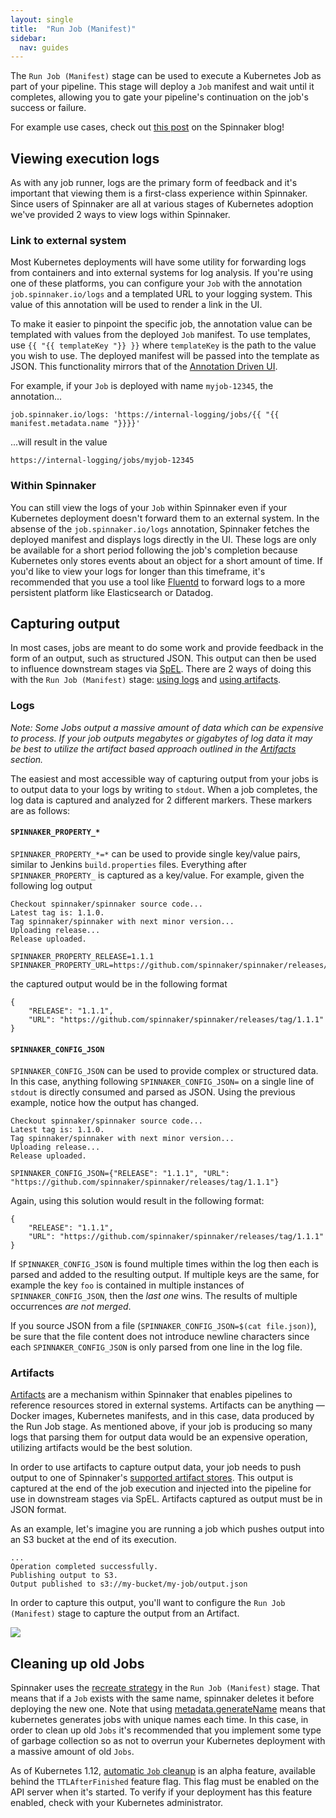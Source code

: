 ```yaml
---
layout: single
title:  "Run Job (Manifest)"
sidebar:
  nav: guides
---
```


The `Run Job (Manifest)` stage can be used to execute a Kubernetes Job as part of your pipeline. This stage will deploy a `Job` manifest and wait until it completes, allowing you to gate your pipeline's continuation on the job's success or failure.

For example use cases, check out [this post](https://blog.spinnaker.io/extending-spinnaker-with-kubernetes-and-containers-5d16ec810d81) on the Spinnaker blog!

## Viewing execution logs

As with any job runner, logs are the primary form of feedback and it's important that viewing them is a first-class experience within Spinnaker. Since users of Spinnaker are all at various stages of Kubernetes adoption we've provided 2 ways to view logs within Spinnaker.


### Link to external system

Most Kubernetes deployments will have some utility for forwarding logs from containers and into external systems for log analysis. If you're using one of these platforms, you can configure your `Job` with the annotation `job.spinnaker.io/logs` and a templated URL to your logging system. This value of this annotation will be used to render a link in the UI.

To make it easier to pinpoint the specific job, the annotation value can be templated with values from the deployed `Job` manifest. To use templates, use `{{ "{{ templateKey "}} }}` where `templateKey` is the path to the value you wish to use. The deployed manifest will be passed into the template as JSON. This functionality mirrors that of the [Annotation Driven UI](/guides/user/kubernetes-v2/annotations-ui/).

For example, if your `Job` is deployed with name `myjob-12345`, the annotation...

```
job.spinnaker.io/logs: 'https://internal-logging/jobs/{{ "{{ manifest.metadata.name "}}}}'
```

...will result in the value

```
https://internal-logging/jobs/myjob-12345
```

### Within Spinnaker

You can still view the logs of your `Job` within Spinnaker even if your Kubernetes deployment doesn't forward them to an external system. In the absense of the `job.spinnaker.io/logs` annotation, Spinnaker fetches the deployed manifest and displays logs directly in the UI. These logs are only be available for a short period following the job's completion because Kubernetes only stores events about an object for a short amount of time. If you'd like to view your logs for longer than this timeframe, it's recommended that you use a tool like [Fluentd](https://www.fluentd.org) to forward logs to a more persistent platform like Elasticsearch or Datadog.


## Capturing output

In most cases, jobs are meant to do some work and provide feedback in the form of an output, such as structured JSON. This output can then be used to influence downstream stages via [SpEL](/guides/user/pipeline/expressions). There are 2 ways of doing this with the `Run Job (Manifest)` stage: [using logs](#logs) and [using artifacts](#artifacts).

### Logs

_Note: Some Jobs output a massive amount of data which can be expensive to process. If your job outputs megabytes or gigabytes of log data it may be best to utilize the artifact based approach outlined in the [Artifacts](#artifacts) section._

The easiest and most accessible way of capturing output from your jobs is to output data to your logs by writing to `stdout`. When a job completes, the log data is captured and analyzed for 2 different markers. These markers are as follows:

#### `SPINNAKER_PROPERTY_*`

`SPINNAKER_PROPERTY_*=*` can be used to provide single key/value pairs, similar to Jenkins `build.properties` files. Everything after `SPINNAKER_PROPERTY_` is captured as a key/value. For example, given the following log output

```
Checkout spinnaker/spinnaker source code...
Latest tag is: 1.1.0.
Tag spinnaker/spinnaker with next minor version...
Uploading release...
Release uploaded.

SPINNAKER_PROPERTY_RELEASE=1.1.1
SPINNAKER_PROPERTY_URL=https://github.com/spinnaker/spinnaker/releases/tag/1.1.1
```

the captured output would be in the following format

```
{
    "RELEASE": "1.1.1",
    "URL": "https://github.com/spinnaker/spinnaker/releases/tag/1.1.1"
}
```



#### `SPINNAKER_CONFIG_JSON`

`SPINNAKER_CONFIG_JSON` can be used to provide complex or structured data. In this case, anything following `SPINNAKER_CONFIG_JSON=` on a single line of `stdout` is directly consumed and parsed as JSON. Using the previous example, notice how the output has changed.

```
Checkout spinnaker/spinnaker source code...
Latest tag is: 1.1.0.
Tag spinnaker/spinnaker with next minor version...
Uploading release...
Release uploaded.

SPINNAKER_CONFIG_JSON={"RELEASE": "1.1.1", "URL": "https://github.com/spinnaker/spinnaker/releases/tag/1.1.1"}
```

Again, using this solution would result in the following format:

```
{
    "RELEASE": "1.1.1",
    "URL": "https://github.com/spinnaker/spinnaker/releases/tag/1.1.1"
}
```

If `SPINNAKER_CONFIG_JSON` is found multiple times within the log then each is parsed and added to the resulting output. If multiple keys are the same, for example the key `foo` is contained in multiple instances of `SPINNAKER_CONFIG_JSON`, then the _last one_ wins. The results of multiple occurrences _are not merged_.

If you source JSON from a file (`SPINNAKER_CONFIG_JSON=$(cat file.json)`), be sure that the file content does not introduce newline characters since each `SPINNAKER_CONFIG_JSON` is only parsed from one line in the log file.


### Artifacts

[Artifacts](/reference/artifacts) are a mechanism within Spinnaker that enables pipelines to reference resources stored in external systems. Artifacts can be anything &mdash; Docker images, Kubernetes manifests, and in this case, data produced by the Run Job stage. As mentioned above, if your job is producing so many logs that parsing them for output data would be an expensive operation, utilizing artifacts would be the best solution.

In order to use artifacts to capture output data, your job needs to push output to one of Spinnaker's [supported artifact stores](/reference/artifacts/types/overview). This output is captured at the end of the job execution and injected into the pipeline for use in downstream stages via SpEL. Artifacts captured as output must be in JSON format.

As an example, let's imagine you are running a job which pushes output into an S3 bucket at the end of its execution.

```
...
Operation completed successfully.
Publishing output to S3.
Output published to s3://my-bucket/my-job/output.json
```

In order to capture this output, you'll want to configure the `Run Job (Manifest)` stage to capture the output from an Artifact.

![](artifact-output.png)


## Cleaning up old Jobs

Spinnaker uses the [recreate strategy](https://spinnaker.io/reference/providers/kubernetes-v2/#strategy) in the `Run Job (Manifest)` stage.  That means that if a `Job` exists with the same name, spinnaker deletes it before deploying the new one.  Note that using [metadata.generateName](https://kubernetes.io/docs/reference/using-api/api-concepts/#generated-values) means that kubernetes generates jobs with unique names each time.  In this case, in order to clean up old `Jobs` it's recommended that you implement some type of garbage collection so as not to overrun your Kubernetes deployment with a massive amount of old `Jobs`.

As of Kubernetes 1.12, [automatic `Job` cleanup](https://kubernetes.io/docs/concepts/workloads/controllers/jobs-run-to-completion/#clean-up-finished-jobs-automatically) is an alpha feature, available behind the `TTLAfterFinished` feature flag. This flag must be enabled on the API server when it's started. To verify if your deployment has this feature enabled, check with your Kubernetes administrator.
